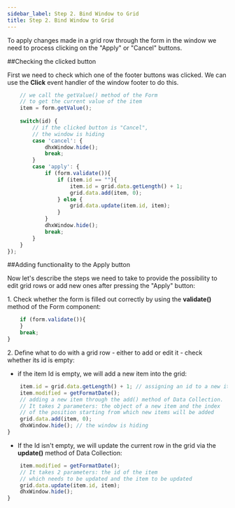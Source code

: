 ```yaml
---
sidebar_label: Step 2. Bind Window to Grid
title: Step 2. Bind Window to Grid
---          
```


To apply changes made in a grid row through the form in the window we need to process clicking on the "Apply" or "Cancel" buttons.

##Checking the clicked button

First we need to check which one of the footer buttons was clicked. We can use the <b>Click</b> event handler of the window footer to do this.

```javascript
	// we call the getValue() method of the Form 
    // to get the current value of the item
	item = form.getValue(); 
 	
	switch(id) {
    	// if the clicked button is "Cancel", 
        // the window is hiding
    	case 'cancel': {
        	dhxWindow.hide();
            break;   		
		}
        case 'apply': {
			if (form.validate()){
            	if (item.id == ""){
                	item.id = grid.data.getLength() + 1;
                    grid.data.add(item, 0);
           		} else {                       
                    grid.data.update(item.id, item);    
                }
			}
            dhxWindow.hide();        
            break;
		}
	}
});
```

##Adding functionality to the Apply button

Now let's describe the steps we need to take to provide the possibility to edit grid rows or add new ones after pressing the "Apply" button:

1\. Check whether the form is filled out correctly by using the <b>validate()</b> method of the Form component:

```javascript
	if (form.validate()){
   	}                
    break;
}
```

2\. Define what to do with a grid row - either to add or edit it - check whether its id is empty:

- if the item Id is empty, we will add a new item into the grid:

```javascript
    item.id = grid.data.getLength() + 1; // assigning an id to a new item
    item.modified = getFormatDate();  
    // adding a new item through the add() method of Data Collection. 
    // It takes 2 parameters: the object of a new item and the index 
    // of the position starting from which new items will be added
    grid.data.add(item, 0);     
    dhxWindow.hide(); // the window is hiding
}
```

- If the Id isn't empty, we will update the current row in the grid via the <b>update()</b> method of Data Collection:

```javascript
    item.modified = getFormatDate(); 
    // It takes 2 parameters: the id of the item 
    // which needs to be updated and the item to be updated
    grid.data.update(item.id, item);     
    dhxWindow.hide();
}
```


<div id="tutorial_step">
    <a id="next_step" href="tutorial/binding_components/step3.md"></a>
</div>

